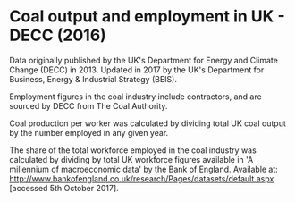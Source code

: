 # Coal output and employment in UK - DECC (2016)

Data originally published by the UK's Department for Energy and Climate Change (DECC) in 2013. Updated in 2017 by the UK's Department for Business, Energy & Industrial Strategy (BEIS).

Employment figures in the coal industry include contractors, and are sourced by DECC from The Coal Authority.

Coal production per worker was calculated by dividing total UK coal output by the number employed in any given year.

The share of the total workforce employed in the coal industry was calculated by dividing by total UK workforce figures available in 'A millennium of macroeconomic data' by the Bank of England. Available at: http://www.bankofengland.co.uk/research/Pages/datasets/default.aspx [accessed 5th October 2017].